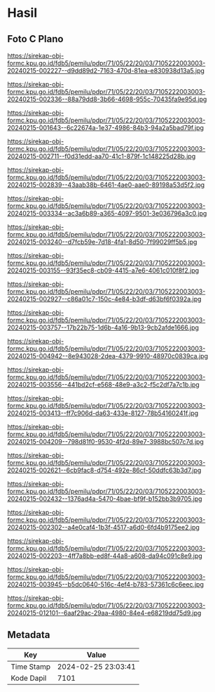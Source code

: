 # Hasil

## Foto C Plano

https://sirekap-obj-formc.kpu.go.id/fdb5/pemilu/pdpr/71/05/22/20/03/7105222003003-20240215-002227--d9dd89d2-7163-470d-81ea-e830938d13a5.jpg

https://sirekap-obj-formc.kpu.go.id/fdb5/pemilu/pdpr/71/05/22/20/03/7105222003003-20240215-002336--88a79dd8-3b66-4698-955c-70435fa9e95d.jpg

https://sirekap-obj-formc.kpu.go.id/fdb5/pemilu/pdpr/71/05/22/20/03/7105222003003-20240215-001643--6c22674a-1e37-4986-84b3-94a2a5bad79f.jpg

https://sirekap-obj-formc.kpu.go.id/fdb5/pemilu/pdpr/71/05/22/20/03/7105222003003-20240215-002711--f0d31edd-aa70-41c1-879f-1c148225d28b.jpg

https://sirekap-obj-formc.kpu.go.id/fdb5/pemilu/pdpr/71/05/22/20/03/7105222003003-20240215-002839--43aab38b-6461-4ae0-aae0-89198a53d5f2.jpg

https://sirekap-obj-formc.kpu.go.id/fdb5/pemilu/pdpr/71/05/22/20/03/7105222003003-20240215-003334--ac3a6b89-a365-4097-9501-3e036796a3c0.jpg

https://sirekap-obj-formc.kpu.go.id/fdb5/pemilu/pdpr/71/05/22/20/03/7105222003003-20240215-003240--d7fcb59e-7d18-4fa1-8d50-7f99029ff5b5.jpg

https://sirekap-obj-formc.kpu.go.id/fdb5/pemilu/pdpr/71/05/22/20/03/7105222003003-20240215-003155--93f35ec8-cb09-4415-a7e6-4061c010f8f2.jpg

https://sirekap-obj-formc.kpu.go.id/fdb5/pemilu/pdpr/71/05/22/20/03/7105222003003-20240215-002927--c86a01c7-150c-4e84-b3df-d63bf6f0392a.jpg

https://sirekap-obj-formc.kpu.go.id/fdb5/pemilu/pdpr/71/05/22/20/03/7105222003003-20240215-003757--17b22b75-1d6b-4a16-9b13-9cb2afde1666.jpg

https://sirekap-obj-formc.kpu.go.id/fdb5/pemilu/pdpr/71/05/22/20/03/7105222003003-20240215-004942--8e943028-2dea-4379-9910-48970c0839ca.jpg

https://sirekap-obj-formc.kpu.go.id/fdb5/pemilu/pdpr/71/05/22/20/03/7105222003003-20240215-003556--441bd2cf-e568-48e9-a3c2-f5c2df7a7c1b.jpg

https://sirekap-obj-formc.kpu.go.id/fdb5/pemilu/pdpr/71/05/22/20/03/7105222003003-20240215-003413--ff7c906d-da63-433e-8127-78b54160241f.jpg

https://sirekap-obj-formc.kpu.go.id/fdb5/pemilu/pdpr/71/05/22/20/03/7105222003003-20240215-004209--798d81f0-9530-4f2d-89e7-3988bc507c7d.jpg

https://sirekap-obj-formc.kpu.go.id/fdb5/pemilu/pdpr/71/05/22/20/03/7105222003003-20240215-002621--6cb9fac8-d754-492e-86cf-50ddfc63b3d7.jpg

https://sirekap-obj-formc.kpu.go.id/fdb5/pemilu/pdpr/71/05/22/20/03/7105222003003-20240215-002432--1376ad4a-5470-4bae-bf9f-b152bb3b9705.jpg

https://sirekap-obj-formc.kpu.go.id/fdb5/pemilu/pdpr/71/05/22/20/03/7105222003003-20240215-002302--a4e0caf4-1b3f-4517-a6d0-6fd4b9175ee2.jpg

https://sirekap-obj-formc.kpu.go.id/fdb5/pemilu/pdpr/71/05/22/20/03/7105222003003-20240215-002203--4ff7a8bb-ed8f-44a8-a608-da94c091c8e9.jpg

https://sirekap-obj-formc.kpu.go.id/fdb5/pemilu/pdpr/71/05/22/20/03/7105222003003-20240215-003945--b5dc0640-516c-4ef4-b783-57361c6c6eec.jpg

https://sirekap-obj-formc.kpu.go.id/fdb5/pemilu/pdpr/71/05/22/20/03/7105222003003-20240215-012101--6aaf29ac-29aa-4980-84e4-e68219dd75d9.jpg


## Metadata

| Key        | Value               |
| ---------- | ------------------- |
| Time Stamp | 2024-02-25 23:03:41 |
| Kode Dapil | 7101                |




